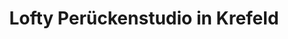 ---
title: "Lofty Perückenstudio in Krefeld"
url: /krefeld/lofty-perueckenstudio-in-krefeld/
shop: Friseur
---